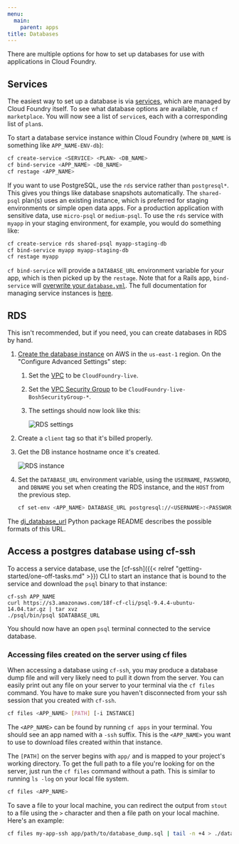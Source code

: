 ```yaml
---
menu:
  main:
    parent: apps
title: Databases
---
```


There are multiple options for how to set up databases for use with applications in Cloud Foundry.

## Services

The easiest way to set up a database is via [services](http://docs.cloudfoundry.org/devguide/services/), which are managed by Cloud Foundry itself. To see what database options are available, run `cf marketplace`. You will now see a list of `service`s, each with a corresponding list of `plan`s.

To start a database service instance within Cloud Foundry (where `DB_NAME` is something like `APP_NAME-ENV-db`):

```bash
cf create-service <SERVICE> <PLAN> <DB_NAME>
cf bind-service <APP_NAME> <DB_NAME>
cf restage <APP_NAME>
```

If you want to use PostgreSQL, use the `rds` service rather than `postgresql*`. This gives you things like database snapshots automatically. The `shared-psql` plan(s) uses an existing instance, which is preferred for staging environments or simple open data apps. For a production application with sensitive data, use `micro-psql` or `medium-psql`. To use the `rds` service with `myapp` in your staging environment, for example, you would do something like:

```bash
cf create-service rds shared-psql myapp-staging-db
cf bind-service myapp myapp-staging-db
cf restage myapp
```

`cf bind-service` will provide a `DATABASE_URL` environment variable for your app, which is then picked up by the `restage`. Note that for a Rails app, `bind-service` will [overwrite your `database.yml`](http://docs.cloudfoundry.org/buildpacks/ruby/ruby-service-bindings.html#rails-applications-have-autoconfigured-database-yml). The full documentation for managing service instances is [here](https://docs.cloudfoundry.org/devguide/services/managing-services.html).

## RDS

This isn't recommended, but if you need, you can create databases in RDS by hand.

1. [Create the database instance](https://console.aws.amazon.com/rds/home?region=us-east-1#launch-dbinstance:ct=dashboard:) on AWS in the `us-east-1` region. On the "Configure Advanced Settings" step:
    1. Set the [VPC](http://aws.amazon.com/vpc/) to be `CloudFoundry-live`.
    1. Set the [VPC Security Group](http://docs.aws.amazon.com/AmazonVPC/latest/UserGuide/VPC_SecurityGroups.html) to be `CloudFoundry-live-BoshSecurityGroup-*`.
    1. The settings should now look like this:

        ![RDS settings](/img/rds-settings.png)

1. Create a `client` tag so that it's billed properly.
1. Get the DB instance hostname once it's created.

    ![RDS instance](/img/rds-instance.png)

1. Set the `DATABASE_URL` environment variable, using the `USERNAME`, `PASSWORD`, and `DBNAME` you set when creating the RDS instance, and the `HOST` from the previous step.

    ```bash
    cf set-env <APP_NAME> DATABASE_URL postgresql://<USERNAME>:<PASSWORD>@<HOST>:5432/<DBNAME>
    ```

The [dj_database_url](https://github.com/kennethreitz/dj-database-url#url-schema) Python package README describes the possible formats of this URL.

## Access a postgres database using cf-ssh

To access a service database, use the [cf-ssh]({{< relref "getting-started/one-off-tasks.md" >}}) CLI to start an instance that is bound to the service and download the `psql` binary to that instance:

    cf-ssh APP_NAME
    curl https://s3.amazonaws.com/18f-cf-cli/psql-9.4.4-ubuntu-14.04.tar.gz | tar xvz
    ./psql/bin/psql $DATABASE_URL

You should now have an open `psql` terminal connected to the service database.

### Accessing files created on the server using cf files

When accessing a database using `cf-ssh`, you may produce a database dump file
and will very likely need to pull it down from the server. You can easily print
out any file on your server to your terminal via the `cf files` command. You
have to make sure you haven't disconnected from your ssh session that you
created with `cf-ssh`.

```sh
cf files <APP_NAME> [PATH] [-i INSTANCE]
```

The `<APP_NAME>` can be found by running `cf apps` in your terminal. You should
see an app named with a `-ssh` suffix. This is the `<APP_NAME>` you want to use
to download files created within that instance.

The `[PATH]` on the server begins with `app/` and is mapped to your project's
working directory. To get the full path to a file you're looking for on the
server, just run the `cf files` command without a path. This is similar to
running `ls -log` on your local file system.

```sh
cf files <APP_NAME>
```

To save a file to your local machine, you can redirect the output from `stout`
to a file using the `>` character and then a file path on your local machine.
Here's an example:

```sh
cf files my-app-ssh app/path/to/database_dump.sql | tail -n +4 > ./database_dump.sql
```
